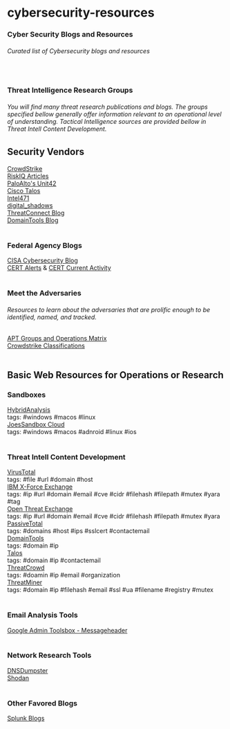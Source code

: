 # cybersecurity-resources

### Cyber Security Blogs and Resources
###### Curated list of Cybersecurity blogs and resources
</br>

### Threat Intelligence Research Groups
###### You will find many threat research publications and blogs. The groups specified bellow generally offer information relevant to an operational level of understanding. Tactical Intelligence sources are provided bellow in Threat Intell Content Development. </br>
## Security Vendors
[CrowdStrike](https://www.crowdstrike.com/blog/)</br>
[RiskIQ Articles](https://community.riskiq.com/research)</br>
[PaloAlto's Unit42](https://blog.paloaltonetworks.com/author/unit-42/)</br>
[Cisco Talos](https://blog.talosintelligence.com/)</br>
[Intel471](https://intel471.com/blog/)</br>
[digital_shadows](https://www.digitalshadows.com/blog-and-research/)</br>
[ThreatConnect Blog](https://threatconnect.com/blog/)</br>
[DomainTools Blog](https://www.domaintools.com/)
</br> </br>

### Federal Agency Blogs
[CISA Cybersecurity Blog](https://www.cisa.gov/blog-list/Cybersecurity)</br>
[CERT Alerts](https://us-cert.cisa.gov/ncas/alerts) & [CERT Current Activity](https://us-cert.cisa.gov/ncas/current-activity)
</br></br>

### Meet the Adversaries 
###### Resources to learn about the adversaries that are prolific enough to be identified, named, and tracked. </br>
[APT Groups and Operations Matrix](https://apt.threattracking.com) </br>
[Crowdstrike Classifications](https://www.crowdstrike.com/blog/meet-the-adversaries/)
</br></br>


## Basic Web Resources for Operations or Research
### Sandboxes
[HybridAnalysis](https://www.hybrid-analysis.com/)</br>
tags: #windows #macos #linux </br>
[JoesSandbox Cloud](https://www.joesandbox.com/#windows)</br>
tags: #windows #macos #adnroid #linux #ios 
</br></br>

### Threat Intell Content Development
[VirusTotal](https://www.virustotal.com/gui/home/url)</br>
tags: #file #url #domain #host </br>
[IBM X-Force Exchange](https://exchange.xforce.ibmcloud.com/)</br>
tags: #ip #url #domain #email #cve #cidr #filehash #filepath #mutex #yara #tag </br>
[Open Threat Exchange](https://otx.alienvault.com/)</br>
tags: #ip #url #domain #email #cve #cidr #filehash #filepath #mutex #yara  </br>
[PassiveTotal](https://community.riskiq.com/search) </br>
tags: #domains #host #ips #sslcert #contactemail </br>
[DomainTools](https://whois.domaintools.com/) </br>
tags: #domain #ip</br>
[Talos](https://talosintelligence.com/)</br>
tags: #domain #ip #contactemail </br>
[ThreatCrowd](https://www.threatcrowd.org/)</br>
tags: #doamin #ip #email #organization</br>
[ThreatMiner](https://www.threatminer.org/)</br>
tags: #domain #ip #filehash #email #ssl #ua #filename #registry #mutex
</br></br>

### Email Analysis Tools 
[Google Admin Toolsbox - Messageheader](https://toolbox.googleapps.com/apps/messageheader/)
</br></br>

### Network Research Tools 
[DNSDumpster](https://dnsdumpster.com/)</br>
[Shodan](https://www.shodan.io/)
</br></br>

### Other Favored Blogs
[Splunk Blogs](https://www.splunk.com/en_us/blog)</br>
